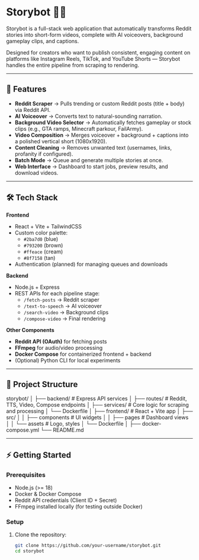 # Storybot 🎥🤖

Storybot is a full-stack web application that automatically transforms Reddit stories into short-form videos, complete with AI voiceovers, background gameplay clips, and captions.  

Designed for creators who want to publish consistent, engaging content on platforms like Instagram Reels, TikTok, and YouTube Shorts — Storybot handles the entire pipeline from scraping to rendering.

---

## 🚀 Features

- **Reddit Scraper** → Pulls trending or custom Reddit posts (title + body) via Reddit API.  
- **AI Voiceover** → Converts text to natural-sounding narration.  
- **Background Video Selector** → Automatically fetches gameplay or stock clips (e.g., GTA ramps, Minecraft parkour, FailArmy).  
- **Video Composition** → Merges voiceover + background + captions into a polished vertical short (1080x1920).  
- **Content Cleaning** → Removes unwanted text (usernames, links, profanity if configured).  
- **Batch Mode** → Queue and generate multiple stories at once.  
- **Web Interface** → Dashboard to start jobs, preview results, and download videos.

---

## 🛠️ Tech Stack

**Frontend**  
- React + Vite + TailwindCSS  
- Custom color palette:  
  - `#2ba7d0` (blue)  
  - `#793200` (brown)  
  - `#ffeace` (cream)  
  - `#8f7158` (tan)  
- Authentication (planned) for managing queues and downloads  

**Backend**  
- Node.js + Express  
- REST APIs for each pipeline stage:  
  - `/fetch-posts` → Reddit scraper  
  - `/text-to-speech` → AI voiceover  
  - `/search-video` → Background clips  
  - `/compose-video` → Final rendering  

**Other Components**  
- **Reddit API (OAuth)** for fetching posts  
- **FFmpeg** for audio/video processing  
- **Docker Compose** for containerized frontend + backend  
- (Optional) Python CLI for local experiments  

---

## 📂 Project Structure

storybot/
│
├── backend/ # Express API services
│ ├── routes/ # Reddit, TTS, Video, Compose endpoints
│ ├── services/ # Core logic for scraping and processing
│ └── Dockerfile
│
├── frontend/ # React + Vite app
│ ├── src/
│ │ ├── components # UI widgets
│ │ ├── pages # Dashboard views
│ │ └── assets # Logo, styles
│ └── Dockerfile
│
├── docker-compose.yml
└── README.md

---

## ⚡ Getting Started

### Prerequisites
- Node.js (>= 18)  
- Docker & Docker Compose  
- Reddit API credentials (Client ID + Secret)  
- FFmpeg installed locally (for testing outside Docker)

### Setup

1. Clone the repository:
   ```bash
   git clone https://github.com/your-username/storybot.git
   cd storybot

